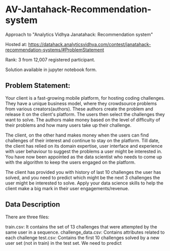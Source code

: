 # AV-Jantahack-Recommendation-system

Approach to "Analytics Vidhya Janatahack: Recommendation system"

Hosted at: https://datahack.analyticsvidhya.com/contest/janatahack-recommendation-systems/#ProblemStatement

Rank: 3 from 12,007 registered participant.

Solution available in jupyter notebook form.

## Problem Statement:

Your client is a fast-growing mobile platform, for hosting coding challenges. They have a unique business model, where they crowdsource problems from various creators(authors). These authors create the problem and release it on the client's platform. The users then select the challenges they want to solve. The authors make money based on the level of difficulty of their problems and how many users take up their challenge.

The client, on the other hand makes money when the users can find challenges of their interest and continue to stay on the platform. Till date, the client has relied on its domain expertise, user interface and experience with user behaviour to suggest the problems a user might be interested in. You have now been appointed as the data scientist who needs to come up with the algorithm to keep the users engaged on the platform.

The client has provided you with history of last 10 challenges the user has solved, and you need to predict which might be the next 3 challenges the user might be interested to solve. Apply your data science skills to help the client make a big mark in their user engagements/revenue.

## Data Description

There are three files:

train.csv: It contains the set of 13 challenges that were attempted by the same user in a sequence.
challenge_data.csv: Contains attributes related to each challenge
test.csv: Contains the first 10 challenges solved by a new user set (not in train) in the test set. We need to predict 



